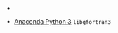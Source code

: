 
- 

- [Anaconda Python 3](https://www.blancocuaresma.com/s/iSpec/manual/installation/linux/anacondapython) `libgfortran3`